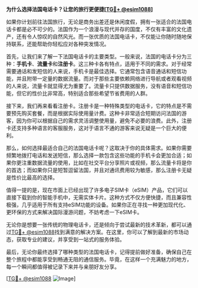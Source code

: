 **为什么选择法国电话卡？让您的旅行更便捷[[TG💪+ @esim1088](https://t.me/s/esim1088)]**

如果你计划前往法国旅行，无论是商务出差还是休闲度假，拥有一张适合的法国电话卡都是必不可少的。法国作为一个浪漫与现代并存的国度，不仅有丰富的文化遗产，还有令人惊叹的自然风光。而一张优质的法国电话卡，不仅能让你随时随地保持联系，还能帮助你轻松应对各种突发情况。

首先，让我们来了解一下法国电话卡的主要类型。一般来说，法国的电话卡分为三种：**手机卡**、**流量卡**和**注册卡**。这三种卡各有特点，适用于不同的需求。对于经常需要通话和发短信的人来说，手机卡是最佳选择。它通常包含语音通话和短信功能，并且附带一定量的数据流量。而对于那些主要依赖网络进行导航或者观看视频的人来说，流量卡就显得尤为重要了。流量卡只提供数据服务，没有语音和短信功能，但它的性价比非常高，特别适合那些希望节省费用的人群。

接下来，我们再来看看注册卡。注册卡是一种特殊类型的电话卡，它的特点是不需要预先购买套餐，而是根据实际使用量计费。这种卡非常适合短期访问法国的游客，因为你可以根据自己的需求灵活调整使用量，避免不必要的浪费。此外，注册卡还支持多种语言的客服服务，这对于语言不通的游客来说无疑是一个巨大的便利。

那么，如何选择最适合自己的法国电话卡呢？这取决于你的具体需求。如果你需要频繁地拨打电话和发送短信，那么选择一款包含这些功能的手机卡会更加合适；如果你更注重数据流量的使用，比如在社交平台分享照片或视频，那么流量卡将是你的首选；而如果你只是短暂逗留法国，并且对通讯费用较为敏感，那么注册卡无疑是性价比最高的选择。

值得一提的是，现在市面上已经出现了许多电子SIM卡（eSIM）产品，它们可以直接下载到你的智能手机中，无需实体卡片。这种方式不仅方便快捷，而且兼容性极强，几乎适用于所有支持eSIM功能的设备。如果你正在寻找一种更加现代化、更环保的方式来解决国际漫游问题，不妨考虑一下eSIM卡。

无论你是想要一张传统的物理电话卡，还是倾向于尝试最新的技术革新，都可以通过[TG💪+ @esim1088](https://t.me/s/esim1088)找到满意的解决方案。在这里，你可以了解到最新的市场动态，获取专业的建议，并享受到一站式的服务体验。

最后，无论你最终选择了哪种类型的法国电话卡，记得提前做好准备，确保自己在整个旅程中都能享受到畅通无阻的通信服务。毕竟，在这样一个充满魅力的地方，每一个瞬间都值得被记录下来并与亲朋好友分享。

[[TG💪+ @esim1088](https://t.me/s/esim1088) ![Image](https://i.postimg.cc/4NQfJmqS/Snipaste-2025-05-13-00-14-12.png)]